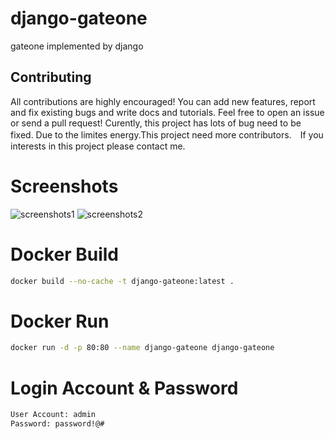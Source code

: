 # django-gateone
gateone implemented by django
## Contributing
All contributions are highly encouraged! You can add new features,
report and fix existing bugs and write docs and tutorials.
Feel free to open an issue or send a pull request!
Curently, this project has lots of bug need to be fixed. Due to the limites energy.This project need more contributors.　If you interests in this project please contact me.
# Screenshots
![screenshots1](./screenshots/screenshots1.png  "screenshots1")
![screenshots2](./screenshots/screenshots2.gif  "screenshots2")
# Docker Build
```sh
docker build --no-cache -t django-gateone:latest .
```
# Docker Run
```sh
docker run -d -p 80:80 --name django-gateone django-gateone
```
# Login Account & Password
```sh
User Account: admin
Password: password!@#
```
